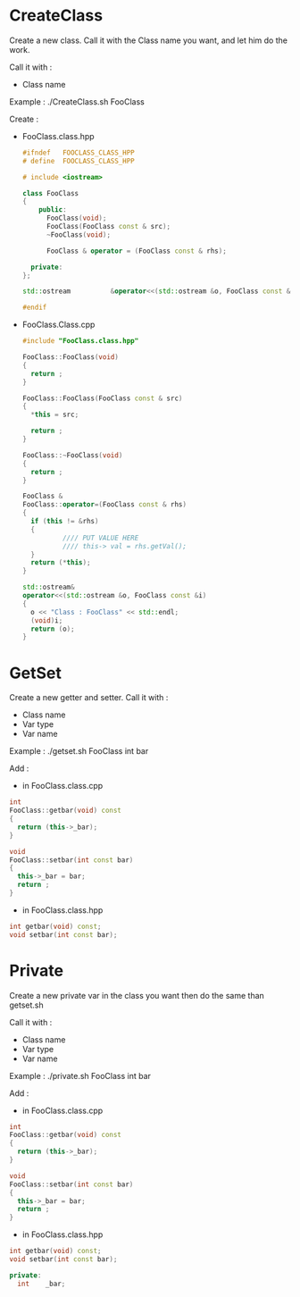 # CreateClass

Create a new class.
Call it with the Class name you want, and let him do the work.

Call it with :
  - Class name

Example :
./CreateClass.sh FooClass

Create :

- FooClass.class.hpp
  

  ```c++
  #ifndef	FOOCLASS_CLASS_HPP
  # define	FOOCLASS_CLASS_HPP

  # include <iostream>

  class FooClass
  {
	  public:
	  	FooClass(void);
	  	FooClass(FooClass const & src);
	  	~FooClass(void);

  		FooClass & operator = (FooClass const & rhs);

  	private:
  };

  std::ostream			&operator<<(std::ostream &o, FooClass const &i);

  #endif
  ```
  
- FooClass.Class.cpp
  ```c++
  #include "FooClass.class.hpp"

  FooClass::FooClass(void)
  {
  	return ;
  }

  FooClass::FooClass(FooClass const & src)
  {
  	*this = src;

  	return ;
  }

  FooClass::~FooClass(void)
  {
  	return ;
  }

  FooClass &
  FooClass::operator=(FooClass const & rhs)
  {
  	if (this != &rhs)
  	{
  			//// PUT VALUE HERE
  			//// this-> val = rhs.getVal();
  	}
  	return (*this);
  }

  std::ostream&
  operator<<(std::ostream &o, FooClass const &i)
  {
  	o << "Class : FooClass" << std::endl;
  	(void)i;
  	return (o);
  }
  ```

# GetSet

Create a new getter and setter.
Call it with :
  - Class name
  - Var type
  - Var name

Example :
./getset.sh FooClass int bar 


Add :
  - in FooClass.class.cpp

  ```c++
  int
  FooClass::getbar(void) const
  {
  	return (this->_bar);
  }
  
  void
  FooClass::setbar(int const bar)
  {
  	this->_bar = bar;
  	return ;
  }
  ```
  - in FooClass.class.hpp

  ```c++
  int getbar(void) const;
  void setbar(int const bar);
```

# Private

Create a new private var in the class you want then do the same than getset.sh

Call it with :
  - Class name
  - Var type
  - Var name


Example :
./private.sh FooClass int bar

Add :
  - in FooClass.class.cpp

  ```c++
  int
  FooClass::getbar(void) const
  {
  	return (this->_bar);
  }
  
  void
  FooClass::setbar(int const bar)
  {
  	this->_bar = bar;
  	return ;
  }
  ```
  - in FooClass.class.hpp

  ```c++
  int getbar(void) const;
  void setbar(int const bar);
  
  private:
    int    _bar;
```

